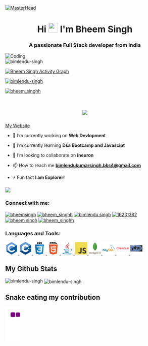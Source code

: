 [![MasterHead](https://thumbs.gfycat.com/BetterHandmadeGull-size_restricted.gif)](https://bimlendusingh.io)

<h1 align="center">Hi <img src="https://raw.githubusercontent.com/thepranaygupta/thepranaygupta/main/src/wave.gif" width="30px" height="30px"> I'm Bheem Singh</h1>

<h3 align="center">A passionate Full Stack developer from India</h3>
<img align="right" alt="Coding" width="600"  src="https://miro.medium.com/max/1360/1*IRGHmiGsa16stedQvIaZfw.gif" >

<p align="left"> <img src="https://komarev.com/ghpvc/?username=bimlendu-singh&label=Profile%20views&color=0e75b6&style=flat" alt="bimlendu-singh" /> </p>

<a href="https://github.com/Bimlendu-Singh/github-readme-activity-graph"><img alt="Bheem Singh Activity Graph" src="https://activity-graph.herokuapp.com/graph?username=Bimlendu-Singh&bg_color=0D1117&color=5BCDEC&line=5BCDEC&point=FFFFFF&hide_border=true" /></a>

<p align="left"> <a href="https://github.com/ryo-ma/github-profile-trophy"><img src="https://github-profile-trophy.vercel.app/?username=bimlendu-singh" alt="bimlendu-singh" /></a> </p>

<p align="left"> <a href="https://twitter.com/bheem_singhh" target="blank"><img src="https://img.shields.io/twitter/follow/bheem_singhh?logo=twitter&style=for-the-badge" alt="bheem_singhh" /></a> </p>

<h1 align="center">
  <a href="https://git.io/typing-svg">
    <img src="https://readme-typing-svg.herokuapp.com/?lines=Save+Soil!+👋;+Let's+Make+It+Happen!;&center=true&size=30">
  </a>
</h1>

<a href="https://bimlendu-singh.github.io/Web-DevOn/HTML%20-%20Personal%20Site/" target="_blank">
  My Website
</a>


- 🔭 I’m currently working on **Web Devlopment**

- 🌱 I’m currently learning **Dsa Bootcamp and Javascipt**

- 👯 I’m looking to collaborate on **ineuron**

- 📫 How to reach me **bimlendukumarsingh.bks4@gmail.com**

- ⚡ Fun fact **I am Explorer!**

<a href="URL_REDIRECT" target="blank"><img align="center" src="https://c.tenor.com/3klZkDif0nsAAAAd/gaming-gif.gif" height="200" /></a>

<h3 align="left">Connect with me:</h3>
<p align="left">
<a href="https://codepen.io/bheemsingh" target="blank"><img align="center" src="https://raw.githubusercontent.com/rahuldkjain/github-profile-readme-generator/master/src/images/icons/Social/codepen.svg" alt="bheemsingh" height="30" width="40" /></a>
<a href="https://twitter.com/bheem_singhh" target="blank"><img align="center" src="https://raw.githubusercontent.com/rahuldkjain/github-profile-readme-generator/master/src/images/icons/Social/twitter.svg" alt="bheem_singhh" height="30" width="40" /></a>
<a href="https://linkedin.com/in/bimlendu singh" target="blank"><img align="center" src="https://raw.githubusercontent.com/rahuldkjain/github-profile-readme-generator/master/src/images/icons/Social/linked-in-alt.svg" alt="bimlendu singh" height="30" width="40" /></a>
<a href="https://stackoverflow.com/users/16231382" target="blank"><img align="center" src="https://raw.githubusercontent.com/rahuldkjain/github-profile-readme-generator/master/src/images/icons/Social/stack-overflow.svg" alt="16231382" height="30" width="40" /></a>
<a href="https://fb.com/bheem singh" target="blank"><img align="center" src="https://raw.githubusercontent.com/rahuldkjain/github-profile-readme-generator/master/src/images/icons/Social/facebook.svg" alt="bheem singh" height="30" width="40" /></a>
<a href="https://instagram.com/bheem_singhh" target="blank"><img align="center" src="https://raw.githubusercontent.com/rahuldkjain/github-profile-readme-generator/master/src/images/icons/Social/instagram.svg" alt="bheem_singhh" height="30" width="40" /></a>
</p>

<h3 align="left">Languages and Tools:</h3>
<p align="left"> <a href="https://www.cprogramming.com/" target="_blank" rel="noreferrer"> <img src="https://raw.githubusercontent.com/devicons/devicon/master/icons/c/c-original.svg" alt="c" width="40" height="40"/> </a> <a href="https://www.w3schools.com/cpp/" target="_blank" rel="noreferrer"> <img src="https://raw.githubusercontent.com/devicons/devicon/master/icons/cplusplus/cplusplus-original.svg" alt="cplusplus" width="40" height="40"/> </a> <a href="https://www.w3schools.com/css/" target="_blank" rel="noreferrer"> <img src="https://raw.githubusercontent.com/devicons/devicon/master/icons/css3/css3-original-wordmark.svg" alt="css3" width="40" height="40"/> </a> <a href="https://www.w3.org/html/" target="_blank" rel="noreferrer"> <img src="https://raw.githubusercontent.com/devicons/devicon/master/icons/html5/html5-original-wordmark.svg" alt="html5" width="40" height="40"/> </a> <a href="https://www.java.com" target="_blank" rel="noreferrer"> <img src="https://raw.githubusercontent.com/devicons/devicon/master/icons/java/java-original.svg" alt="java" width="40" height="40"/> </a> <a href="https://developer.mozilla.org/en-US/docs/Web/JavaScript" target="_blank" rel="noreferrer"> <img src="https://raw.githubusercontent.com/devicons/devicon/master/icons/javascript/javascript-original.svg" alt="javascript" width="40" height="40"/> </a> <a href="https://www.mongodb.com/" target="_blank" rel="noreferrer"> <img src="https://raw.githubusercontent.com/devicons/devicon/master/icons/mongodb/mongodb-original-wordmark.svg" alt="mongodb" width="40" height="40"/> </a> <a href="https://www.mysql.com/" target="_blank" rel="noreferrer"> <img src="https://raw.githubusercontent.com/devicons/devicon/master/icons/mysql/mysql-original-wordmark.svg" alt="mysql" width="40" height="40"/> </a> <a href="https://www.oracle.com/" target="_blank" rel="noreferrer"> <img src="https://raw.githubusercontent.com/devicons/devicon/master/icons/oracle/oracle-original.svg" alt="oracle" width="40" height="40"/> </a> <a href="https://www.php.net" target="_blank" rel="noreferrer"> <img src="https://raw.githubusercontent.com/devicons/devicon/master/icons/php/php-original.svg" alt="php" width="40" height="40"/> </a> </p>

## My Github Stats

<p><img align="left" src="https://github-readme-stats.vercel.app/api/top-langs?username=bimlendu-singh&show_icons=true&theme=radical&layout=compact" alt="bimlendu-singh" /></p>

<p>&nbsp;<img align="center" src="https://github-readme-stats.vercel.app/api?username=bimlendu-singh&show_icons=true&theme=radical" alt="bimlendu-singh" /></p>

## Snake eating my contribution

![snake gif](https://github.com/Bimlendu-Singh/Bimlendu-Singh/blob/output/github-contribution-grid-snake.gif)




